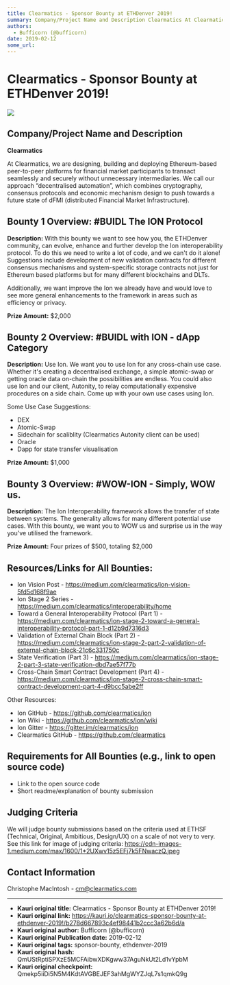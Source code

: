 ```yaml
---
title: Clearmatics - Sponsor Bounty at ETHDenver 2019!
summary: Company/Project Name and Description Clearmatics At Clearmatics, we are designing, building and deploying Ethereum-based peer-to-peer platforms for financial market participants to transact seamlessly and securely without unnecessary intermediaries. We call our approach “decentralised automation”, which combines cryptography, consensus protocols and economic mechanism design to push towards a future state of dFMI (distributed Financial Market Infrastructure). Bounty 1 Overview- -BUIDL The ION Pr
authors:
  - Bufficorn (@bufficorn)
date: 2019-02-12
some_url: 
---
```


# Clearmatics - Sponsor Bounty at ETHDenver 2019!

![](https://ipfs.infura.io/ipfs/Qma93g8Xe5Y1FztmsqFK4e1m3VwTgQCY8zhM5yNYSuoCDx)


## Company/Project Name and Description

**Clearmatics**

At Clearmatics, we are designing, building and deploying Ethereum-based peer-to-peer platforms for financial market participants to transact seamlessly and securely without unnecessary intermediaries. We call our approach “decentralised automation”, which combines cryptography, consensus protocols and economic mechanism design to push towards a future state of dFMI (distributed Financial Market Infrastructure).

## Bounty 1 Overview: #BUIDL The ION Protocol

**Description:** With this bounty we want to see how you, the ETHDenver community, can evolve, enhance and further develop the Ion interoperability protocol. To do this we need to write a lot of code, and we can't do it alone! Suggestions include development of new validation contracts for different consensus mechanisms and system-specific storage contracts not just for Ethereum based platforms but for many different blockchains and DLTs.

Additionally, we want improve the Ion we already have and would love to see more general enhancements to the framework in areas such as efficiency or privacy.

**Prize Amount:** $2,000

## Bounty 2 Overview: #BUIDL with ION - dApp Category

**Description:** Use Ion. We want you to use Ion for any cross-chain use case. Whether it's creating a decentralised exchange, a simple atomic-swap or getting oracle data on-chain the possibilities are endless. You could also use Ion and our client, Autonity, to relay computationally expensive procedures on a side chain. Come up with your own use cases using Ion.

Some Use Case Suggestions:
- DEX
- Atomic-Swap
- Sidechain for scaliblity (Clearmatics Autonity client can be used)
- Oracle 
- Dapp for state transfer visualisation 

**Prize Amount:** $1,000


## Bounty 3 Overview: #WOW-ION - Simply, WOW us.

**Description:** The Ion Interoperability framework allows the transfer of state between systems. The generality allows for many different potential use cases. With this bounty, we want you to WOW us and surprise us in the way you've utilised the framework. 

**Prize Amount:** Four prizes of $500, totaling $2,000


## Resources/Links for All Bounties:
- Ion Vision Post - https://medium.com/clearmatics/ion-vision-5fd5d168f9ae 
- Ion Stage 2 Series - https://medium.com/clearmatics/interoperability/home 
- Toward a General Interoperability Protocol (Part 1) - https://medium.com/clearmatics/ion-stage-2-toward-a-general-interoperability-protocol-part-1-d12b9d7316d3 
- Validation of External Chain Block (Part 2) - https://medium.com/clearmatics/ion-stage-2-part-2-validation-of-external-chain-block-21c6c331750c 
- State Verification (Part 3) - https://medium.com/clearmatics/ion-stage-2-part-3-state-verification-dbd7ae57f77b 
- Cross-Chain Smart Contract Development (Part 4) - https://medium.com/clearmatics/ion-stage-2-cross-chain-smart-contract-development-part-4-d9bcc5abe2ff

Other Resources:
- Ion GitHub - https://github.com/clearmatics/ion 
- Ion Wiki - https://github.com/clearmatics/ion/wiki
- Ion Gitter - https://gitter.im/clearmatics/ion
- Clearmatics GitHub - https://github.com/clearmatics


## Requirements for All Bounties (e.g., link to open source code)

- Link to the open source code
- Short readme/explanation of bounty submission

## Judging Criteria

We will judge bounty submissions based on the criteria used at ETHSF (Technical, Original, Ambitious, Design/UX) on a scale of not very to very. See this link for image of judging criteria: https://cdn-images-1.medium.com/max/1600/1*2UXwv15z5EFj7k5FNwaczQ.jpeg

## Contact Information

Christophe MacIntosh - cm@clearmatics.com






---

- **Kauri original title:** Clearmatics - Sponsor Bounty at ETHDenver 2019!
- **Kauri original link:** https://kauri.io/clearmatics-sponsor-bounty-at-ethdenver-2019!/b278d667893c4ef98441b2ccc3a62b6d/a
- **Kauri original author:** Bufficorn (@bufficorn)
- **Kauri original Publication date:** 2019-02-12
- **Kauri original tags:** sponsor-bounty, ethdenver-2019
- **Kauri original hash:** QmUStRptiSPXzE5MCFAibwXDKgww37AguNkUt2Ld1vYpbM
- **Kauri original checkpoint:** Qmekp5iiDi5N5M4KdtAVGBEJEF3ahMgWYZJqL7s1qmkQ9g



